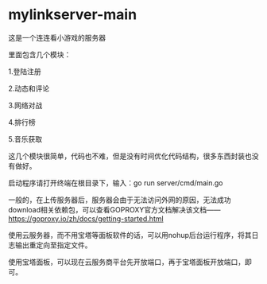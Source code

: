 # mylinkserver-main

这是一个连连看小游戏的服务器

里面包含几个模块：

1.登陆注册

2.动态和评论

3.网络对战

4.排行榜

5.音乐获取

这几个模块很简单，代码也不难，但是没有时间优化代码结构，很多东西封装也没有做好。

启动程序请打开终端在根目录下，输入：go run server/cmd/main.go

一般的，在上传服务器后，服务器会由于无法访问外网的原因，无法成功download相关依赖包，可以查看GOPROXY官方文档解决该文档——https://goproxy.io/zh/docs/getting-started.html

使用云服务器，而不用宝塔等面板软件的话，可以用nohup后台运行程序，将其日志输出重定向至指定文件。

使用宝塔面板，可以现在云服务商平台先开放端口，再于宝塔面板开放端口，即可。
